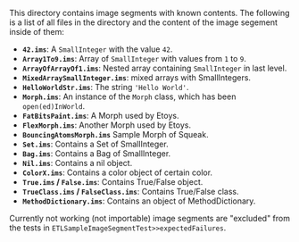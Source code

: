 This directory contains image segments with known contents. The following is a list of all files in the directory and the content of the image segement inside of them:

* **`42.ims`**: A `SmallInteger` with the value `42`.
* **`Array1To9.ims`**: Array of `SmallInteger` with values from `1` to `9`.
* **`ArrayOfArrayOf1.ims`**: Nested array containing `SmallInteger` in last level.
* **`MixedArraySmallInteger.ims`**: mixed arrays with SmallIntegers.
* **`HelloWorldStr.ims`**: The string `'Hello World'`.
* **`Morph.ims`**: An instance of the `Morph` class, which has been `open(ed)InWorld`.
* **`FatBitsPaint.ims`**: A Morph used by Etoys.
* **`FlexMorph.ims`**: Another Morph used by Etoys.
* **`BouncingAtomsMorph.ims`** Sample Morph of Squeak.
* **`Set.ims`**: Contains a Set of SmallInteger.
* **`Bag.ims`**: Contains a Bag of SmallInteger.
* **`Nil.ims`**: Contains a nil object.
* **`ColorX.ims`**: Contains a color object of certain color.
* **`True.ims` / `False.ims`**: Contains True/False object.
* **`TrueClass.ims` / `FalseClass.ims`**: Contains True/False class.
* **`MethodDictionary.ims`**: Contains an object of MethodDictionary.

Currently not working (not importable) image segments are "excluded" from the tests in `ETLSampleImageSegmentTest>>expectedFailures`.
